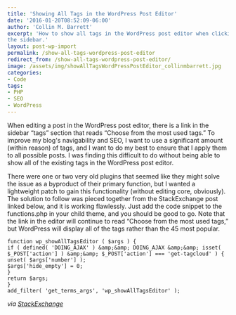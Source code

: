 ```yaml
---
title: 'Showing All Tags in the WordPress Post Editor'
date: '2016-01-20T08:52:09-06:00'
author: 'Collin M. Barrett'
excerpt: 'How to show all tags in the WordPress post editor when clicking the "Choose from the most used tags" link in
the sidebar.'
layout: post-wp-import
permalink: /show-all-tags-wordpress-post-editor
redirect_from: /show-all-tags-wordpress-post-editor/
image: /assets/img/showAllTagsWordPressPostEditor_collinmbarrett.jpg
categories:
- Code
tags:
- PHP
- SEO
- WordPress
---
```


When editing a post in the WordPress post editor, there is a link in the sidebar “tags” section that reads “Choose from
the most used tags.” To improve my blog's navigability and SEO, I want to use a significant amount (within reason) of
tags, and I want to do my best to ensure that I apply them to all possible posts. I was finding this difficult to do
without being able to show all of the existing tags in the WordPress post editor.

There were one or two very old plugins that seemed like they might solve the issue as a byproduct of their primary
function, but I wanted a lightweight patch to gain this functionality (without editing core, obviously). The solution to
follow was pieced together from the StackExchange post linked below, and it is working flawlessly. Just add the code
snippet to the functions.php in your child theme, and you should be good to go. Note that the link in the editor will
continue to read “Choose from the most used tags,” but WordPress will display all of the tags rather than the 45 most
popular.

```
function wp_showAllTagsEditor ( $args ) {
if ( defined( 'DOING_AJAX' ) &amp;&amp; DOING_AJAX &amp;&amp; isset( $_POST['action'] ) &amp;&amp; $_POST['action'] === 'get-tagcloud' ) {
unset( $args['number'] );
$args['hide_empty'] = 0;
}
return $args;
}
add_filter( 'get_terms_args', 'wp_showAllTagsEditor' );
```

*via [StackExchange](https://wordpress.stackexchange.com/questions/174593/show-all-post-tags-on-post-edit-screen-sidebox/198778)*